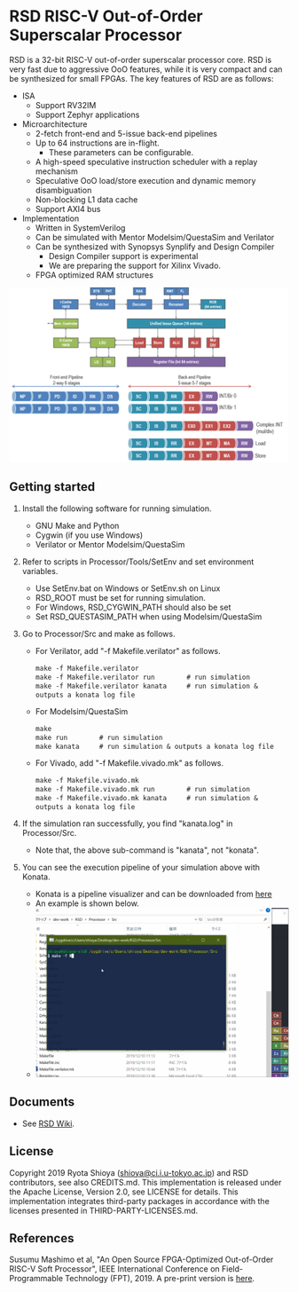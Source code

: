 # RSD RISC-V Out-of-Order Superscalar Processor 

RSD is a 32-bit RISC-V out-of-order superscalar processor core.
RSD is very fast due to aggressive OoO features, while it is very compact and can be synthesized for small FPGAs. 
The key features of RSD are as follows:

* ISA
    * Support RV32IM 
    * Support Zephyr applications
* Microarchitecture
    * 2-fetch front-end and 5-issue back-end pipelines
    * Up to 64 instructions are in-flight.
        * These parameters can be configurable.
    * A high-speed speculative instruction scheduler with a replay mechanism
    * Speculative OoO load/store execution and dynamic memory disambiguation
    * Non-blocking L1 data cache
    * Support AXI4 bus
* Implementation
    * Written in SystemVerilog
    * Can be simulated with Mentor Modelsim/QuestaSim and Verilator
    * Can be synthesized with Synopsys Synplify and Design Compiler 
        * Design Compiler support is experimental
        * We are preparing the support for Xilinx Vivado.
    * FPGA optimized RAM structures
 
![rsd](Docs/Images/rsd.png)


## Getting started 

1.  Install the following software for running simulation.    
    * GNU Make and Python
    * Cygwin (if you use Windows)
    * Verilator or Mentor Modelsim/QuestaSim

2. Refer to scripts in Processor/Tools/SetEnv and set environment variables.
    * Use SetEnv.bat on Windows or SetEnv.sh on Linux
    * RSD_ROOT must be set for running simulation.
    * For Windows, RSD_CYGWIN_PATH should also be set
    * Set RSD_QUESTASIM_PATH when using Modelsim/QuestaSim

3. Go to Processor/Src and make as follows.
    * For Verilator, add "-f Makefile.verilator" as follows.
        ```
        make -f Makefile.verilator
        make -f Makefile.verilator run        # run simulation
        make -f Makefile.verilator kanata     # run simulation & outputs a konata log file
        ```
    * For Modelsim/QuestaSim
        ```
        make
        make run        # run simulation
        make kanata     # run simulation & outputs a konata log file
        ```
    * For Vivado, add "-f Makefile.vivado.mk" as follows.
        ```
        make -f Makefile.vivado.mk
        make -f Makefile.vivado.mk run        # run simulation
        make -f Makefile.vivado.mk kanata     # run simulation & outputs a konata log file
        ```

4. If the simulation ran successfully, you find "kanata.log" in Processor/Src. 
    * Note that, the above sub-command is "kanata", not "konata".

5. You can see the execution pipeline of your simulation above with Konata.
    * Konata is a pipeline visualizer and can be downloaded from [here](https://github.com/shioyadan/Konata/releases) 
	* An example is shown below.
    * ![konata](Docs/Images/konata.gif)

## Documents

* See [RSD Wiki](https://github.com/rsd-devel/rsd/wiki).

## License

Copyright 2019 Ryota Shioya (shioya@ci.i.u-tokyo.ac.jp) and RSD contributors, 
see also CREDITS.md. This implementation is released under the Apache License,
Version 2.0, see LICENSE for details. This implementation integrates third-party 
packages in accordance with the licenses presented in THIRD-PARTY-LICENSES.md.


## References

Susumu Mashimo et al, "An Open Source FPGA-Optimized Out-of-Order RISC-V Soft 
Processor", IEEE International Conference on Field-Programmable Technology (FPT), 2019. A pre-print version is [here](http://sv.rsg.ci.i.u-tokyo.ac.jp/pdfs/Mashimo-FPT'19.pdf).

